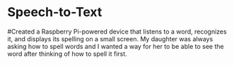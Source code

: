 # Speech-to-Text
#Created a Raspberry Pi-powered device that listens to a word, recognizes it, and displays its spelling on a small screen. My daughter was always asking how to spell words and I wanted a way for her to be able to see the word after thinking of how to spell it first.
